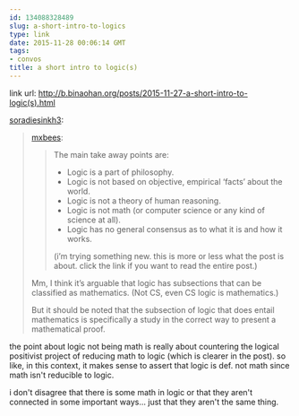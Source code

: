 ```yaml
---
id: 134088328489
slug: a-short-intro-to-logics
type: link
date: 2015-11-28 00:06:14 GMT
tags:
- convos
title: a short intro to logic(s)
---
```

link url: http://b.binaohan.org/posts/2015-11-27-a-short-intro-to-logic(s).html

<p><a href="http://soradiesinkh3.tumblr.com/post/134083996133/a-short-intro-to-logics" class="tumblr_blog">soradiesinkh3</a>:</p><blockquote>
<p><a href="http://mxb.ca/post/134076536634/a-short-intro-to-logics" class="tumblr_blog">mxbees</a>:</p>

<blockquote>
<p>The main take away points are:</p>

<ul>
<li>Logic is a part of philosophy.</li>
<li>Logic is not based on objective, empirical ‘facts’ about the world.</li>
<li>Logic is not a theory of human reasoning.</li>
<li>Logic is not math (or computer science or any kind of science at all).</li>
<li>Logic has no general consensus as to what it is and how it works.</li>
</ul>
<p>(i’m trying something new. this is more or less what the post is about. click the link if you want to read the entire post.)</p>
</blockquote>

<p>Mm, I think it’s arguable that logic has subsections that can be classified as mathematics. (Not CS, even CS logic is mathematics.)</p>

<p>But it should be noted that the subsection of logic that does entail mathematics is specifically a study in the correct way to present a mathematical proof.</p>
</blockquote>
the point about logic not being math is really about countering the logical positivist project of reducing math to logic (which is clearer in the post). so like, in this context, it makes sense to assert that logic is def. not math since math isn't reducible to logic.

i don't disagree that there is some math in logic or that they aren't connected in some important ways... just that they aren't the same thing.